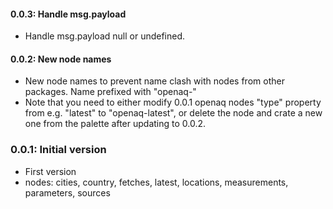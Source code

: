 #### 0.0.3: Handle msg.payload

 - Handle msg.payload null or undefined.
 
#### 0.0.2: New node names

 - New node names to prevent name clash with nodes from other packages. Name prefixed with "openaq-"
 - Note that you need to either modify 0.0.1 openaq nodes "type" property from e.g. "latest" to "openaq-latest",
 or delete the node and crate a new one from the palette after updating to 0.0.2.

 ### 0.0.1: Initial version

 - First version
 - nodes: cities, country, fetches, latest, locations, measurements, parameters, sources
